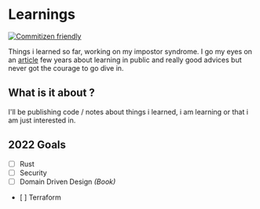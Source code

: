 # Learnings

[![Commitizen friendly](https://img.shields.io/badge/commitizen-friendly-brightgreen.svg)](http://commitizen.github.io/cz-cli/)

Things i learned so far, working on my impostor syndrome. I go my eyes on an [article](https://www.swyx.io/learn-in-public/) few years about learning in public and really good advices but never got the courage to go dive in.

## What is it about ?

I'll be publishing code / notes about things i learned, i am learning or that i am just interested in.

## 2022 Goals

- [ ] Rust
- [ ] Security
- [ ] Domain Driven Design *(Book)*
- [ ] Terraform
